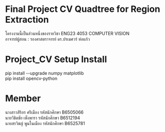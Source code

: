 ﻿# Final Project CV Quadtree for Region Extraction
โครงงานนี้เป็นส่วนหนึ่งของรายวิชา ENG23 4053 COMPUTER VISION<br>
อาจารย์ผู้สอน : รองศาสตราจารย์ ดร.ปรเมศวร์ ห่อแก้ว
# Project_CV Setup Install
pip install --upgrade numpy matplotlib<br>
pip install opencv-python

# Member
นางสาวสิริอร   ศรีเมือง  รหัสนักศึกษา  B6505066<br>
นายวิชิตชัย เพ็งพารา  รหัสนักศึกษา  B6512194<br>
นายสรวิชญ์   พูนในเมือง   รหัสนักศึกษา  B6525781
